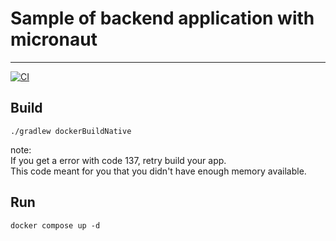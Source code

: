 # Sample of backend application with micronaut

---
[![CI](https://github.com/CityBear3/micronaut_native_sample/actions/workflows/github-ci.yml/badge.svg)](https://github.com/CityBear3/micronaut_native_sample/actions/workflows/github-ci.yml)

## Build

```shell
./gradlew dockerBuildNative
```
note: <br>
If you get a error with code 137, retry build your app.
<br>
This code meant for you that you didn't have enough memory available.


## Run
```shell
docker compose up -d
```

[//]: # (---)

[//]: # ()
[//]: # (## Micronaut 3.2.7 Documentation)

[//]: # ()
[//]: # (- [User Guide]&#40;https://docs.micronaut.io/3.2.7/guide/index.html&#41;)

[//]: # (- [API Reference]&#40;https://docs.micronaut.io/3.2.7/api/index.html&#41;)

[//]: # (- [Configuration Reference]&#40;https://docs.micronaut.io/3.2.7/guide/configurationreference.html&#41;)

[//]: # (- [Micronaut Guides]&#40;https://guides.micronaut.io/index.html&#41;)

[//]: # ()
[//]: # (---)

[//]: # ()
[//]: # (## Feature reactor documentation)

[//]: # ()
[//]: # (- [Micronaut Reactor documentation]&#40;https://micronaut-projects.github.io/micronaut-reactor/snapshot/guide/index.html&#41;)

[//]: # ()
[//]: # (## Feature security-jwt documentation)

[//]: # ()
[//]: # (- [Micronaut Security JWT documentation]&#40;https://micronaut-projects.github.io/micronaut-security/latest/guide/index.html&#41;)

[//]: # ()
[//]: # (## Feature security documentation)

[//]: # ()
[//]: # (- [Micronaut Security documentation]&#40;https://micronaut-projects.github.io/micronaut-security/latest/guide/index.html&#41;)

[//]: # ()
[//]: # (## Feature http-client documentation)

[//]: # ()
[//]: # (- [Micronaut HTTP Client documentation]&#40;https://docs.micronaut.io/latest/guide/index.html#httpClient&#41;)

[//]: # ()
